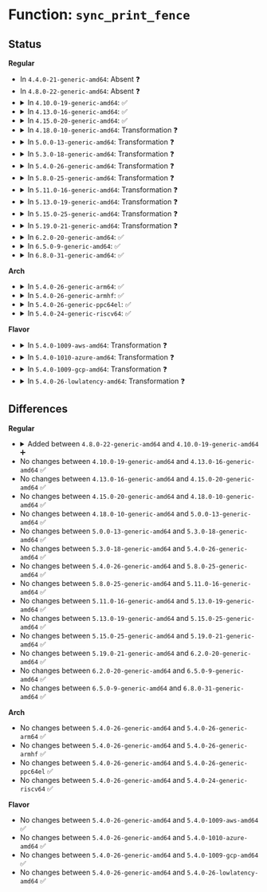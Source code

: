 # Function: <code>sync_print_fence</code>

## Status
<b>Regular</b>
<ul>
<li>
In <code>4.4.0-21-generic-amd64</code>: Absent ❓
</li>
<li>
In <code>4.8.0-22-generic-amd64</code>: Absent ❓
</li>
<li>
<details>
<summary>In <code>4.10.0-19-generic-amd64</code>: ✅</summary>

```c
void sync_print_fence(struct seq_file * s, struct dma_fence * fence, bool show)
```

```json
{
  "name": "sync_print_fence",
  "collision_type": "Unique Static",
  "inline_type": "No",
  "funcs": [
    {
      "addr": 18446744071585319008,
      "name": "sync_print_fence",
      "external": false,
      "loc": "drivers/dma-buf/sync_debug.c:74",
      "file": "drivers/dma-buf/sync_debug.c",
      "inline": "seen, unknown",
      "caller_inline": [],
      "caller_func": [
        "drivers/dma-buf/sync_debug.c:sync_debugfs_show",
        "drivers/dma-buf/sync_debug.c:sync_debugfs_show",
        "drivers/dma-buf/sync_debug.c:sync_debugfs_show"
      ]
    }
  ],
  "symbols": [
    {
      "addr": 18446744071585319008,
      "name": "sync_print_fence",
      "section": ".text",
      "bind": "STB_LOCAL",
      "size": 560
    }
  ]
}
```
</details>
</li>
<li>
<details>
<summary>In <code>4.13.0-16-generic-amd64</code>: ✅</summary>

```c
void sync_print_fence(struct seq_file * s, struct dma_fence * fence, bool show)
```

```json
{
  "name": "sync_print_fence",
  "collision_type": "Unique Static",
  "inline_type": "No",
  "funcs": [
    {
      "addr": 18446744071585406640,
      "name": "sync_print_fence",
      "external": false,
      "loc": "drivers/dma-buf/sync_debug.c:74",
      "file": "drivers/dma-buf/sync_debug.c",
      "inline": "seen, unknown",
      "caller_inline": [],
      "caller_func": [
        "drivers/dma-buf/sync_debug.c:sync_debugfs_show",
        "drivers/dma-buf/sync_debug.c:sync_print_sync_file",
        "drivers/dma-buf/sync_debug.c:sync_print_sync_file"
      ]
    }
  ],
  "symbols": [
    {
      "addr": 18446744071585406640,
      "name": "sync_print_fence",
      "section": ".text",
      "bind": "STB_LOCAL",
      "size": 418
    }
  ]
}
```
</details>
</li>
<li>
<details>
<summary>In <code>4.15.0-20-generic-amd64</code>: ✅</summary>

```c
void sync_print_fence(struct seq_file * s, struct dma_fence * fence, bool show)
```

```json
{
  "name": "sync_print_fence",
  "collision_type": "Unique Static",
  "inline_type": "No",
  "funcs": [
    {
      "addr": 18446744071585836736,
      "name": "sync_print_fence",
      "external": false,
      "loc": "drivers/dma-buf/sync_debug.c:74",
      "file": "drivers/dma-buf/sync_debug.c",
      "inline": "seen, unknown",
      "caller_inline": [],
      "caller_func": [
        "drivers/dma-buf/sync_debug.c:sync_debugfs_show",
        "drivers/dma-buf/sync_debug.c:sync_print_sync_file",
        "drivers/dma-buf/sync_debug.c:sync_print_sync_file"
      ]
    }
  ],
  "symbols": [
    {
      "addr": 18446744071585836736,
      "name": "sync_print_fence",
      "section": ".text",
      "bind": "STB_LOCAL",
      "size": 430
    }
  ]
}
```
</details>
</li>
<li>
<details>
<summary>In <code>4.18.0-10-generic-amd64</code>: Transformation ❓</summary>

```c
void sync_print_fence(struct seq_file * s, struct dma_fence * fence, bool show)
```

```json
{
  "name": "sync_print_fence",
  "collision_type": "Unique Static",
  "inline_type": "No",
  "funcs": [
    {
      "addr": 0,
      "name": "sync_print_fence",
      "external": false,
      "loc": "drivers/dma-buf/sync_debug.c:74",
      "file": "drivers/dma-buf/sync_debug.c",
      "inline": "seen, unknown",
      "caller_inline": [],
      "caller_func": [
        "drivers/dma-buf/sync_debug.c:sync_debugfs_show",
        "drivers/dma-buf/sync_debug.c:sync_print_sync_file",
        "drivers/dma-buf/sync_debug.c:sync_print_sync_file"
      ]
    }
  ],
  "symbols": [
    {
      "addr": 18446744071586083776,
      "name": "sync_print_fence",
      "section": ".text",
      "bind": "STB_LOCAL",
      "size": 430
    },
    {
      "addr": 18446744071586085261,
      "name": "sync_print_fence.cold.5",
      "section": ".text",
      "bind": "STB_LOCAL",
      "size": 24
    }
  ]
}
```
</details>
</li>
<li>
<details>
<summary>In <code>5.0.0-13-generic-amd64</code>: Transformation ❓</summary>

```c
void sync_print_fence(struct seq_file * s, struct dma_fence * fence, bool show)
```

```json
{
  "name": "sync_print_fence",
  "collision_type": "Unique Static",
  "inline_type": "No",
  "funcs": [
    {
      "addr": 0,
      "name": "sync_print_fence",
      "external": false,
      "loc": "drivers/dma-buf/sync_debug.c:74",
      "file": "drivers/dma-buf/sync_debug.c",
      "inline": "seen, unknown",
      "caller_inline": [],
      "caller_func": [
        "drivers/dma-buf/sync_debug.c:sync_debugfs_show",
        "drivers/dma-buf/sync_debug.c:sync_print_sync_file",
        "drivers/dma-buf/sync_debug.c:sync_print_sync_file"
      ]
    }
  ],
  "symbols": [
    {
      "addr": 18446744071586228048,
      "name": "sync_print_fence",
      "section": ".text",
      "bind": "STB_LOCAL",
      "size": 430
    },
    {
      "addr": 18446744071586229533,
      "name": "sync_print_fence.cold.5",
      "section": ".text",
      "bind": "STB_LOCAL",
      "size": 24
    }
  ]
}
```
</details>
</li>
<li>
<details>
<summary>In <code>5.3.0-18-generic-amd64</code>: Transformation ❓</summary>

```c
void sync_print_fence(struct seq_file * s, struct dma_fence * fence, bool show)
```

```json
{
  "name": "sync_print_fence",
  "collision_type": "Unique Static",
  "inline_type": "No",
  "funcs": [
    {
      "addr": 0,
      "name": "sync_print_fence",
      "external": false,
      "loc": "drivers/dma-buf/sync_debug.c:65",
      "file": "drivers/dma-buf/sync_debug.c",
      "inline": "seen, unknown",
      "caller_inline": [],
      "caller_func": [
        "drivers/dma-buf/sync_debug.c:sync_info_debugfs_show",
        "drivers/dma-buf/sync_debug.c:sync_print_sync_file",
        "drivers/dma-buf/sync_debug.c:sync_print_sync_file"
      ]
    }
  ],
  "symbols": [
    {
      "addr": 18446744071586471872,
      "name": "sync_print_fence",
      "section": ".text",
      "bind": "STB_LOCAL",
      "size": 434
    },
    {
      "addr": 18446744071586473200,
      "name": "sync_print_fence.cold",
      "section": ".text",
      "bind": "STB_LOCAL",
      "size": 24
    }
  ]
}
```
</details>
</li>
<li>
<details>
<summary>In <code>5.4.0-26-generic-amd64</code>: Transformation ❓</summary>

```c
void sync_print_fence(struct seq_file * s, struct dma_fence * fence, bool show)
```

```json
{
  "name": "sync_print_fence",
  "collision_type": "Unique Static",
  "inline_type": "No",
  "funcs": [
    {
      "addr": 0,
      "name": "sync_print_fence",
      "external": false,
      "loc": "drivers/dma-buf/sync_debug.c:65",
      "file": "drivers/dma-buf/sync_debug.c",
      "inline": "seen, unknown",
      "caller_inline": [],
      "caller_func": [
        "drivers/dma-buf/sync_debug.c:sync_info_debugfs_show",
        "drivers/dma-buf/sync_debug.c:sync_print_sync_file",
        "drivers/dma-buf/sync_debug.c:sync_print_sync_file"
      ]
    }
  ],
  "symbols": [
    {
      "addr": 18446744071586619664,
      "name": "sync_print_fence",
      "section": ".text",
      "bind": "STB_LOCAL",
      "size": 433
    },
    {
      "addr": 18446744071586620992,
      "name": "sync_print_fence.cold",
      "section": ".text",
      "bind": "STB_LOCAL",
      "size": 24
    }
  ]
}
```
</details>
</li>
<li>
<details>
<summary>In <code>5.8.0-25-generic-amd64</code>: Transformation ❓</summary>

```c
void sync_print_fence(struct seq_file * s, struct dma_fence * fence, bool show)
```

```json
{
  "name": "sync_print_fence",
  "collision_type": "Unique Static",
  "inline_type": "No",
  "funcs": [
    {
      "addr": 0,
      "name": "sync_print_fence",
      "external": false,
      "loc": "drivers/dma-buf/sync_debug.c:65",
      "file": "drivers/dma-buf/sync_debug.c",
      "inline": "seen, unknown",
      "caller_inline": [],
      "caller_func": [
        "drivers/dma-buf/sync_debug.c:sync_info_debugfs_show",
        "drivers/dma-buf/sync_debug.c:sync_print_sync_file",
        "drivers/dma-buf/sync_debug.c:sync_print_sync_file"
      ]
    }
  ],
  "symbols": [
    {
      "addr": 18446744071587414576,
      "name": "sync_print_fence",
      "section": ".text",
      "bind": "STB_LOCAL",
      "size": 433
    },
    {
      "addr": 18446744071587415923,
      "name": "sync_print_fence.cold",
      "section": ".text",
      "bind": "STB_LOCAL",
      "size": 24
    }
  ]
}
```
</details>
</li>
<li>
<details>
<summary>In <code>5.11.0-16-generic-amd64</code>: Transformation ❓</summary>

```c
void sync_print_fence(struct seq_file * s, struct dma_fence * fence, bool show)
```

```json
{
  "name": "sync_print_fence",
  "collision_type": "Unique Static",
  "inline_type": "No",
  "funcs": [
    {
      "addr": 0,
      "name": "sync_print_fence",
      "external": false,
      "loc": "drivers/dma-buf/sync_debug.c:65",
      "file": "drivers/dma-buf/sync_debug.c",
      "inline": "seen, unknown",
      "caller_inline": [],
      "caller_func": [
        "drivers/dma-buf/sync_debug.c:sync_info_debugfs_show",
        "drivers/dma-buf/sync_debug.c:sync_print_sync_file",
        "drivers/dma-buf/sync_debug.c:sync_print_sync_file"
      ]
    }
  ],
  "symbols": [
    {
      "addr": 18446744071587484304,
      "name": "sync_print_fence",
      "section": ".text",
      "bind": "STB_LOCAL",
      "size": 433
    },
    {
      "addr": 18446744071591518845,
      "name": "sync_print_fence.cold",
      "section": ".text",
      "bind": "STB_LOCAL",
      "size": 24
    }
  ]
}
```
</details>
</li>
<li>
<details>
<summary>In <code>5.13.0-19-generic-amd64</code>: Transformation ❓</summary>

```c
void sync_print_fence(struct seq_file * s, struct dma_fence * fence, bool show)
```

```json
{
  "name": "sync_print_fence",
  "collision_type": "Unique Static",
  "inline_type": "No",
  "funcs": [
    {
      "addr": 0,
      "name": "sync_print_fence",
      "external": false,
      "loc": "drivers/dma-buf/sync_debug.c:65",
      "file": "drivers/dma-buf/sync_debug.c",
      "inline": "seen, unknown",
      "caller_inline": [],
      "caller_func": [
        "drivers/dma-buf/sync_debug.c:sync_info_debugfs_show",
        "drivers/dma-buf/sync_debug.c:sync_print_sync_file",
        "drivers/dma-buf/sync_debug.c:sync_print_sync_file"
      ]
    }
  ],
  "symbols": [
    {
      "addr": 18446744071587365920,
      "name": "sync_print_fence",
      "section": ".text",
      "bind": "STB_LOCAL",
      "size": 433
    },
    {
      "addr": 18446744071591460739,
      "name": "sync_print_fence.cold",
      "section": ".text",
      "bind": "STB_LOCAL",
      "size": 24
    }
  ]
}
```
</details>
</li>
<li>
<details>
<summary>In <code>5.15.0-25-generic-amd64</code>: Transformation ❓</summary>

```c
void sync_print_fence(struct seq_file * s, struct dma_fence * fence, bool show)
```

```json
{
  "name": "sync_print_fence",
  "collision_type": "Unique Static",
  "inline_type": "No",
  "funcs": [
    {
      "addr": 0,
      "name": "sync_print_fence",
      "external": false,
      "loc": "drivers/dma-buf/sync_debug.c:65",
      "file": "drivers/dma-buf/sync_debug.c",
      "inline": "seen, unknown",
      "caller_inline": [],
      "caller_func": [
        "drivers/dma-buf/sync_debug.c:sync_info_debugfs_show",
        "drivers/dma-buf/sync_debug.c:sync_print_sync_file",
        "drivers/dma-buf/sync_debug.c:sync_print_sync_file"
      ]
    }
  ],
  "symbols": [
    {
      "addr": 18446744071587932912,
      "name": "sync_print_fence",
      "section": ".text",
      "bind": "STB_LOCAL",
      "size": 433
    },
    {
      "addr": 18446744071592525227,
      "name": "sync_print_fence.cold",
      "section": ".text",
      "bind": "STB_LOCAL",
      "size": 24
    }
  ]
}
```
</details>
</li>
<li>
<details>
<summary>In <code>5.19.0-21-generic-amd64</code>: Transformation ❓</summary>

```c
void sync_print_fence(struct seq_file * s, struct dma_fence * fence, bool show)
```

```json
{
  "name": "sync_print_fence",
  "collision_type": "Unique Static",
  "inline_type": "No",
  "funcs": [
    {
      "addr": 0,
      "name": "sync_print_fence",
      "external": false,
      "loc": "drivers/dma-buf/sync_debug.c:65",
      "file": "drivers/dma-buf/sync_debug.c",
      "inline": "seen, unknown",
      "caller_inline": [],
      "caller_func": [
        "drivers/dma-buf/sync_debug.c:sync_info_debugfs_show",
        "drivers/dma-buf/sync_debug.c:sync_print_sync_file",
        "drivers/dma-buf/sync_debug.c:sync_print_sync_file"
      ]
    }
  ],
  "symbols": [
    {
      "addr": 18446744071589286160,
      "name": "sync_print_fence",
      "section": ".text",
      "bind": "STB_LOCAL",
      "size": 492
    },
    {
      "addr": 18446744071594396683,
      "name": "sync_print_fence.cold",
      "section": ".text",
      "bind": "STB_LOCAL",
      "size": 24
    }
  ]
}
```
</details>
</li>
<li>
<details>
<summary>In <code>6.2.0-20-generic-amd64</code>: ✅</summary>

```c
void sync_print_fence(struct seq_file * s, struct dma_fence * fence, bool show)
```

```json
{
  "name": "sync_print_fence",
  "collision_type": "Unique Static",
  "inline_type": "No",
  "funcs": [
    {
      "addr": 18446744071590847984,
      "name": "sync_print_fence",
      "external": false,
      "loc": "drivers/dma-buf/sync_debug.c:65",
      "file": "drivers/dma-buf/sync_debug.c",
      "inline": "seen, unknown",
      "caller_inline": [],
      "caller_func": [
        "drivers/dma-buf/sync_debug.c:sync_info_debugfs_show",
        "drivers/dma-buf/sync_debug.c:sync_print_sync_file",
        "drivers/dma-buf/sync_debug.c:sync_print_sync_file"
      ]
    }
  ],
  "symbols": [
    {
      "addr": 18446744071590847984,
      "name": "sync_print_fence",
      "section": ".text",
      "bind": "STB_LOCAL",
      "size": 508
    }
  ]
}
```
</details>
</li>
<li>
<details>
<summary>In <code>6.5.0-9-generic-amd64</code>: ✅</summary>

```c
void sync_print_fence(struct seq_file * s, struct dma_fence * fence, bool show)
```

```json
{
  "name": "sync_print_fence",
  "collision_type": "Unique Static",
  "inline_type": "No",
  "funcs": [
    {
      "addr": 18446744071591190512,
      "name": "sync_print_fence",
      "external": false,
      "loc": "drivers/dma-buf/sync_debug.c:65",
      "file": "drivers/dma-buf/sync_debug.c",
      "inline": "seen, unknown",
      "caller_inline": [],
      "caller_func": [
        "drivers/dma-buf/sync_debug.c:sync_info_debugfs_show",
        "drivers/dma-buf/sync_debug.c:sync_print_sync_file",
        "drivers/dma-buf/sync_debug.c:sync_print_sync_file"
      ]
    }
  ],
  "symbols": [
    {
      "addr": 18446744071591190512,
      "name": "sync_print_fence",
      "section": ".text",
      "bind": "STB_LOCAL",
      "size": 508
    }
  ]
}
```
</details>
</li>
<li>
<details>
<summary>In <code>6.8.0-31-generic-amd64</code>: ✅</summary>

```c
void sync_print_fence(struct seq_file * s, struct dma_fence * fence, bool show)
```

```json
{
  "name": "sync_print_fence",
  "collision_type": "Unique Static",
  "inline_type": "No",
  "funcs": [
    {
      "addr": 18446744071591537424,
      "name": "sync_print_fence",
      "external": false,
      "loc": "drivers/dma-buf/sync_debug.c:65",
      "file": "drivers/dma-buf/sync_debug.c",
      "inline": "seen, unknown",
      "caller_inline": [],
      "caller_func": [
        "drivers/dma-buf/sync_debug.c:sync_info_debugfs_show",
        "drivers/dma-buf/sync_debug.c:sync_print_sync_file",
        "drivers/dma-buf/sync_debug.c:sync_print_sync_file"
      ]
    }
  ],
  "symbols": [
    {
      "addr": 18446744071591537424,
      "name": "sync_print_fence",
      "section": ".text",
      "bind": "STB_LOCAL",
      "size": 508
    }
  ]
}
```
</details>
</li>
</ul>
<b>Arch</b>
<ul>
<li>
<details>
<summary>In <code>5.4.0-26-generic-arm64</code>: ✅</summary>

```c
void sync_print_fence(struct seq_file * s, struct dma_fence * fence, bool show)
```

```json
{
  "name": "sync_print_fence",
  "collision_type": "Unique Static",
  "inline_type": "No",
  "funcs": [
    {
      "addr": 18446603336499510400,
      "name": "sync_print_fence",
      "external": false,
      "loc": "drivers/dma-buf/sync_debug.c:65",
      "file": "drivers/dma-buf/sync_debug.c",
      "inline": "seen, unknown",
      "caller_inline": [],
      "caller_func": [
        "drivers/dma-buf/sync_debug.c:sync_info_debugfs_show",
        "drivers/dma-buf/sync_debug.c:sync_print_sync_file",
        "drivers/dma-buf/sync_debug.c:sync_print_sync_file"
      ]
    }
  ],
  "symbols": [
    {
      "addr": 18446603336499510400,
      "name": "sync_print_fence",
      "section": ".text",
      "bind": "STB_LOCAL",
      "size": 564
    }
  ]
}
```
</details>
</li>
<li>
<details>
<summary>In <code>5.4.0-26-generic-armhf</code>: ✅</summary>

```c
void sync_print_fence(struct seq_file * s, struct dma_fence * fence, bool show)
```

```json
{
  "name": "sync_print_fence",
  "collision_type": "Unique Static",
  "inline_type": "No",
  "funcs": [
    {
      "addr": 3231979492,
      "name": "sync_print_fence",
      "external": false,
      "loc": "drivers/dma-buf/sync_debug.c:65",
      "file": "drivers/dma-buf/sync_debug.c",
      "inline": "seen, unknown",
      "caller_inline": [],
      "caller_func": [
        "drivers/dma-buf/sync_debug.c:sync_info_debugfs_show",
        "drivers/dma-buf/sync_debug.c:sync_print_sync_file",
        "drivers/dma-buf/sync_debug.c:sync_print_sync_file"
      ]
    }
  ],
  "symbols": [
    {
      "addr": 3231979492,
      "name": "sync_print_fence",
      "section": ".text",
      "bind": "STB_LOCAL",
      "size": 584
    }
  ]
}
```
</details>
</li>
<li>
<details>
<summary>In <code>5.4.0-26-generic-ppc64el</code>: ✅</summary>

```c
void sync_print_fence(struct seq_file * s, struct dma_fence * fence, bool show)
```

```json
{
  "name": "sync_print_fence",
  "collision_type": "Unique Static",
  "inline_type": "No",
  "funcs": [
    {
      "addr": 13835058055292798576,
      "name": "sync_print_fence",
      "external": false,
      "loc": "drivers/dma-buf/sync_debug.c:65",
      "file": "drivers/dma-buf/sync_debug.c",
      "inline": "seen, unknown",
      "caller_inline": [],
      "caller_func": [
        "drivers/dma-buf/sync_debug.c:sync_info_debugfs_show",
        "drivers/dma-buf/sync_debug.c:sync_print_sync_file",
        "drivers/dma-buf/sync_debug.c:sync_print_sync_file"
      ]
    }
  ],
  "symbols": [
    {
      "addr": 13835058055292798576,
      "name": "sync_print_fence",
      "section": ".text",
      "bind": "STB_LOCAL",
      "size": 744
    }
  ]
}
```
</details>
</li>
<li>
<details>
<summary>In <code>5.4.0-24-generic-riscv64</code>: ✅</summary>

```c
void sync_print_fence(struct seq_file * s, struct dma_fence * fence, bool show)
```

```json
{
  "name": "sync_print_fence",
  "collision_type": "Unique Static",
  "inline_type": "No",
  "funcs": [
    {
      "addr": 18446743936276720424,
      "name": "sync_print_fence",
      "external": false,
      "loc": "drivers/dma-buf/sync_debug.c:65",
      "file": "drivers/dma-buf/sync_debug.c",
      "inline": "seen, unknown",
      "caller_inline": [],
      "caller_func": [
        "drivers/dma-buf/sync_debug.c:sync_info_debugfs_show",
        "drivers/dma-buf/sync_debug.c:sync_print_sync_file",
        "drivers/dma-buf/sync_debug.c:sync_print_sync_file"
      ]
    }
  ],
  "symbols": [
    {
      "addr": 18446743936276720424,
      "name": "sync_print_fence",
      "section": ".text",
      "bind": "STB_LOCAL",
      "size": 434
    }
  ]
}
```
</details>
</li>
</ul>
<b>Flavor</b>
<ul>
<li>
<details>
<summary>In <code>5.4.0-1009-aws-amd64</code>: Transformation ❓</summary>

```c
void sync_print_fence(struct seq_file * s, struct dma_fence * fence, bool show)
```

```json
{
  "name": "sync_print_fence",
  "collision_type": "Unique Static",
  "inline_type": "No",
  "funcs": [
    {
      "addr": 0,
      "name": "sync_print_fence",
      "external": false,
      "loc": "drivers/dma-buf/sync_debug.c:65",
      "file": "drivers/dma-buf/sync_debug.c",
      "inline": "seen, unknown",
      "caller_inline": [],
      "caller_func": [
        "drivers/dma-buf/sync_debug.c:sync_info_debugfs_show",
        "drivers/dma-buf/sync_debug.c:sync_print_sync_file",
        "drivers/dma-buf/sync_debug.c:sync_print_sync_file"
      ]
    }
  ],
  "symbols": [
    {
      "addr": 18446744071586310144,
      "name": "sync_print_fence",
      "section": ".text",
      "bind": "STB_LOCAL",
      "size": 433
    },
    {
      "addr": 18446744071586311472,
      "name": "sync_print_fence.cold",
      "section": ".text",
      "bind": "STB_LOCAL",
      "size": 24
    }
  ]
}
```
</details>
</li>
<li>
<details>
<summary>In <code>5.4.0-1010-azure-amd64</code>: Transformation ❓</summary>

```c
void sync_print_fence(struct seq_file * s, struct dma_fence * fence, bool show)
```

```json
{
  "name": "sync_print_fence",
  "collision_type": "Unique Static",
  "inline_type": "No",
  "funcs": [
    {
      "addr": 0,
      "name": "sync_print_fence",
      "external": false,
      "loc": "drivers/dma-buf/sync_debug.c:65",
      "file": "drivers/dma-buf/sync_debug.c",
      "inline": "seen, unknown",
      "caller_inline": [],
      "caller_func": [
        "drivers/dma-buf/sync_debug.c:sync_info_debugfs_show",
        "drivers/dma-buf/sync_debug.c:sync_print_sync_file",
        "drivers/dma-buf/sync_debug.c:sync_print_sync_file"
      ]
    }
  ],
  "symbols": [
    {
      "addr": 18446744071586151488,
      "name": "sync_print_fence",
      "section": ".text",
      "bind": "STB_LOCAL",
      "size": 433
    },
    {
      "addr": 18446744071586152800,
      "name": "sync_print_fence.cold",
      "section": ".text",
      "bind": "STB_LOCAL",
      "size": 24
    }
  ]
}
```
</details>
</li>
<li>
<details>
<summary>In <code>5.4.0-1009-gcp-amd64</code>: Transformation ❓</summary>

```c
void sync_print_fence(struct seq_file * s, struct dma_fence * fence, bool show)
```

```json
{
  "name": "sync_print_fence",
  "collision_type": "Unique Static",
  "inline_type": "No",
  "funcs": [
    {
      "addr": 0,
      "name": "sync_print_fence",
      "external": false,
      "loc": "drivers/dma-buf/sync_debug.c:65",
      "file": "drivers/dma-buf/sync_debug.c",
      "inline": "seen, unknown",
      "caller_inline": [],
      "caller_func": [
        "drivers/dma-buf/sync_debug.c:sync_info_debugfs_show",
        "drivers/dma-buf/sync_debug.c:sync_print_sync_file",
        "drivers/dma-buf/sync_debug.c:sync_print_sync_file"
      ]
    }
  ],
  "symbols": [
    {
      "addr": 18446744071586567632,
      "name": "sync_print_fence",
      "section": ".text",
      "bind": "STB_LOCAL",
      "size": 433
    },
    {
      "addr": 18446744071586568960,
      "name": "sync_print_fence.cold",
      "section": ".text",
      "bind": "STB_LOCAL",
      "size": 24
    }
  ]
}
```
</details>
</li>
<li>
<details>
<summary>In <code>5.4.0-26-lowlatency-amd64</code>: Transformation ❓</summary>

```c
void sync_print_fence(struct seq_file * s, struct dma_fence * fence, bool show)
```

```json
{
  "name": "sync_print_fence",
  "collision_type": "Unique Static",
  "inline_type": "No",
  "funcs": [
    {
      "addr": 0,
      "name": "sync_print_fence",
      "external": false,
      "loc": "drivers/dma-buf/sync_debug.c:65",
      "file": "drivers/dma-buf/sync_debug.c",
      "inline": "seen, unknown",
      "caller_inline": [],
      "caller_func": [
        "drivers/dma-buf/sync_debug.c:sync_info_debugfs_show",
        "drivers/dma-buf/sync_debug.c:sync_print_sync_file",
        "drivers/dma-buf/sync_debug.c:sync_print_sync_file"
      ]
    }
  ],
  "symbols": [
    {
      "addr": 18446744071586679904,
      "name": "sync_print_fence",
      "section": ".text",
      "bind": "STB_LOCAL",
      "size": 433
    },
    {
      "addr": 18446744071586681200,
      "name": "sync_print_fence.cold",
      "section": ".text",
      "bind": "STB_LOCAL",
      "size": 24
    }
  ]
}
```
</details>
</li>
</ul>

## Differences
<b>Regular</b>
<ul>
<li>
<details>
<summary>Added between <code>4.8.0-22-generic-amd64</code> and <code>4.10.0-19-generic-amd64</code> ➕</summary>

```c
void sync_print_fence(struct seq_file * s, struct dma_fence * fence, bool show)
```
</details>
</li>
<li>
No changes between <code>4.10.0-19-generic-amd64</code> and <code>4.13.0-16-generic-amd64</code> ✅
</li>
<li>
No changes between <code>4.13.0-16-generic-amd64</code> and <code>4.15.0-20-generic-amd64</code> ✅
</li>
<li>
No changes between <code>4.15.0-20-generic-amd64</code> and <code>4.18.0-10-generic-amd64</code> ✅
</li>
<li>
No changes between <code>4.18.0-10-generic-amd64</code> and <code>5.0.0-13-generic-amd64</code> ✅
</li>
<li>
No changes between <code>5.0.0-13-generic-amd64</code> and <code>5.3.0-18-generic-amd64</code> ✅
</li>
<li>
No changes between <code>5.3.0-18-generic-amd64</code> and <code>5.4.0-26-generic-amd64</code> ✅
</li>
<li>
No changes between <code>5.4.0-26-generic-amd64</code> and <code>5.8.0-25-generic-amd64</code> ✅
</li>
<li>
No changes between <code>5.8.0-25-generic-amd64</code> and <code>5.11.0-16-generic-amd64</code> ✅
</li>
<li>
No changes between <code>5.11.0-16-generic-amd64</code> and <code>5.13.0-19-generic-amd64</code> ✅
</li>
<li>
No changes between <code>5.13.0-19-generic-amd64</code> and <code>5.15.0-25-generic-amd64</code> ✅
</li>
<li>
No changes between <code>5.15.0-25-generic-amd64</code> and <code>5.19.0-21-generic-amd64</code> ✅
</li>
<li>
No changes between <code>5.19.0-21-generic-amd64</code> and <code>6.2.0-20-generic-amd64</code> ✅
</li>
<li>
No changes between <code>6.2.0-20-generic-amd64</code> and <code>6.5.0-9-generic-amd64</code> ✅
</li>
<li>
No changes between <code>6.5.0-9-generic-amd64</code> and <code>6.8.0-31-generic-amd64</code> ✅
</li>
</ul>
<b>Arch</b>
<ul>
<li>
No changes between <code>5.4.0-26-generic-amd64</code> and <code>5.4.0-26-generic-arm64</code> ✅
</li>
<li>
No changes between <code>5.4.0-26-generic-amd64</code> and <code>5.4.0-26-generic-armhf</code> ✅
</li>
<li>
No changes between <code>5.4.0-26-generic-amd64</code> and <code>5.4.0-26-generic-ppc64el</code> ✅
</li>
<li>
No changes between <code>5.4.0-26-generic-amd64</code> and <code>5.4.0-24-generic-riscv64</code> ✅
</li>
</ul>
<b>Flavor</b>
<ul>
<li>
No changes between <code>5.4.0-26-generic-amd64</code> and <code>5.4.0-1009-aws-amd64</code> ✅
</li>
<li>
No changes between <code>5.4.0-26-generic-amd64</code> and <code>5.4.0-1010-azure-amd64</code> ✅
</li>
<li>
No changes between <code>5.4.0-26-generic-amd64</code> and <code>5.4.0-1009-gcp-amd64</code> ✅
</li>
<li>
No changes between <code>5.4.0-26-generic-amd64</code> and <code>5.4.0-26-lowlatency-amd64</code> ✅
</li>
</ul>
